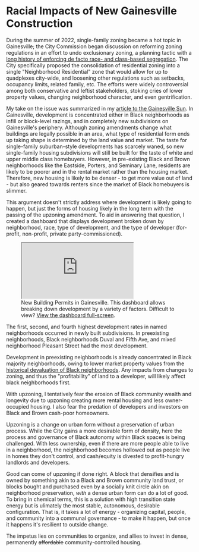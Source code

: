 # Racial Impacts of New Gainesville Construction

During the summer of 2022, single-family zoning became a hot topic in Gainesville; the City Commission began discussion on reforming zoning regulations in an effort to undo exclusionary zoning, a planning tactic with a [long history of enforcing de facto race- and class-based segregation](https://the-ard.com/2022/03/23/the-hidden-link-between-exclusionary-zoning-and-racial-inequality/). The City specifically proposed the consolidation of residential zoning into a single "Neighborhood Residential" zone that would allow for up to quadplexes city-wide, and loosening other regulations such as setbacks, occupancy limits, related family, etc. The efforts were widely controversial among both conservative and leftist stakeholders, stoking cries of lower property values, changing neighborhood character, and even gentrification.

My take on the issue was summarized in my [article to the Gainesville Sun](https://www.gainesville.com/story/opinion/2022/08/02/renz-torres-upzoning-alone-wont-produce-equity-gainesville/10175492002/). In Gainesville, development is concentrated either in Black neighborhoods as infill or block-level razings, and in completely new subdivisions on Gainesville's periphery. Although zoning amendments change what buildings are legally possible in an area, what type of residential form ends up taking shape is determined by the land value and market. The taste for single-family suburban-style developments has scarcely waned, so new single-family housing subdivisions will still be built for the taste of white and upper middle class homebuyers. However, in pre-existing Black and Brown neighborhoods like the Eastside, Porters, and Seminary Lane, residents are likely to be poorer and in the rental market rather than the housing market. Therefore, new housing is likely to be denser - to get more value out of land - but also geared towards renters since the market of Black homebuyers is slimmer.

This argument doesn't strictly address where development is likely going to happen, but just the forms of housing likely in the long term with the passing of the upzoning amendment. To aid in answering that question, I created a dashboard that displays development broken down by neighborhood, race, type of development, and the type of developer (for-profit, non-profit, private party-commissioned).

<figure>
    <iframe src="https://ufl.maps.arcgis.com/apps/dashboards/d2ca33a9bcf54455a37b4370ca89b853" title="New Building Permits in Gainesville" loading=lazy></iframe>
    <figcaption>
        New Building Permits in Gainesville. This dashboard allows breaking down development by a variety of factors. Difficult to view? <a href="https://ufl.maps.arcgis.com/apps/dashboards/d2ca33a9bcf54455a37b4370ca89b853">View the dashboard full-screen</a>.
    </figcaption>
</figure>

The first, second, and fourth highest development rates in named neighborhoods occurred in newly built subdivisions. In preexisting neighborhoods, Black neighborhoods Duval and Fifth Ave, and mixed neighborhood Pleasant Street had the most development.

Development in preexisting neighborhoods is already concentrated in Black majority neighborhoods, owing to lower market property values from the [historical devaluation of Black neighborhoods](https://www.brookings.edu/research/devaluation-of-assets-in-black-neighborhoods/). Any impacts from changes to zoning, and thus the "profitability" of land to a developer, will likely affect black neighborhoods first.

With upzoning, I tentatively fear the erosion of Black community wealth and longevity due to upzoning creating more rental housing and less owner-occupied housing. I also fear the predation of developers and investors on Black and Brown cash-poor homeowners.

Upzoning is a change on urban form without a preservation of urban process. While the City gains a more desirable form of density, here the process and governance of Black autonomy within Black spaces is being challenged. With less ownership, even if there are more people able to live in a neighborhood, the neighborhood becomes hollowed out as people live in homes they don't control, and cash/equity is divested to profit-hungry landlords and developers.

Good can come of upzoning if done right. A block that densifies and is owned by something akin to a Black and Brown community land trust, or blocks bought and purchased even by a socially knit circle akin on neighborhood preservation, *with* a dense urban form can do a lot of good. To bring in chemical terms, this is a solution with high transition state energy but is ulimately the most stable, autonomous, desirable configuration. That is, it takes a lot of energy - organizing capital, people, and community into a communal governance - to make it happen, but once it happens it's resilient to outside change.

The impetus lies on communities to organize, and allies to invest in dense, permanently ~~affordable~~ community-controlled housing.

